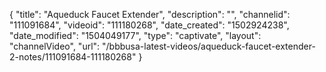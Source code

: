 {
    "title": "Aqueduck Faucet Extender",
    "description": "",
    "channelid": "111091684",
    "videoid": "111180268",
    "date_created": "1502924238",
    "date_modified": "1504049177",
    "type": "captivate",
    "layout": "channelVideo",
    "url": "\/bbbusa-latest-videos\/aqueduck-faucet-extender-2-notes\/111091684-111180268"
}